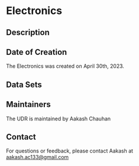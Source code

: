# Electronics

## Description


## Date of Creation

The Electronics was created on April 30th, 2023.

## Data Sets

## Maintainers

The UDR is maintained by Aakash Chauhan

## Contact

For questions or feedback, please contact Aakash at aakash.ac133@gmail.com
